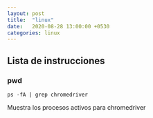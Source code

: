 ```yaml
---
layout: post
title:  "linux"
date:   2020-08-28 13:00:00 +0530
categories: linux
---
```


## Lista de instrucciones

### pwd

```ps -fA | grep chromedriver```

Muestra los procesos activos para chromedriver

